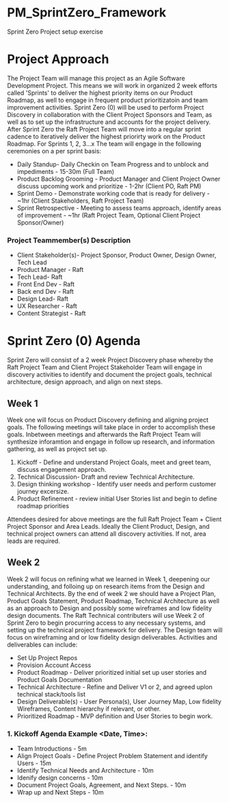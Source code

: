 # PM_SprintZero_Framework
Sprint Zero Project setup exercise

# Project Approach
The Project Team will manage this project as an Agile Software Development Project. This means we will work in organized 2 week efforts called 'Sprints' to deliver the highest priority items on our Product Roadmap, as well to engage in frequent product prioritizatoin and team improvement activities. Sprint Zero (0) will be used to perform Project Discovery in collaboration with the Client Project Sponsors and Team, as well as to set up the infrastructure and accounts for the project delivery. After Sprint Zero the Raft Project Team will move into a regular sprint cadence to iteratively deliver the highest priorirty work on the Product Roadmap. For Sprints 1, 2, 3...x The team will engage in the following ceremonies on a per sprint basis: 
* Daily Standup- Daily Checkin on Team Progress and to unblock and impediments - 15-30m (Full Team)
* Product Backlog Grooming - Product Manager and Client Project Owner discuss upcoming work and prioritize - 1-2hr (Client PO, Raft PM)
* Sprint Demo - Demonstrate working code that is ready for delivery - ~1hr (Client Stakeholders, Raft Project Team)
* Sprint Retrospective - Meeting to assess teams approach, identify areas of improvement - ~1hr (Raft Project Team, Optional Client Project Sponsor/Owner)

### Project Teammember(s) Description 
* Client Stakeholder(s)- Project Sponsor, Product Owner, Design Owner, Tech Lead
* Product Manager - Raft
* Tech Lead- Raft
* Front End Dev - Raft
* Back end Dev - Raft
* Design Lead- Raft
* UX Researcher - Raft
* Content Strategist - Raft 

# Sprint Zero (0) Agenda
Sprint Zero will consist of a 2 week Project Discovery phase whereby the Raft Project Team and Client Project Stakeholder Team will engage in discovery activities to identify and document the project goals, technical architecture, design approach, and align on next steps. 

## Week 1
Week one will focus on Product Discovery defining and aligning project goals. The following meetings will take place in order to accomplish these goals. Inbetween meetings and afterwards the Raft Project Team will synthesize inforamtion and engage in follow up research, and information gathering, as well as project set up.
1. Kickoff - Define and understand Project Goals, meet and greet team, discuss engagement approach.
2. Technical Discussion- Draft and review Technical Architecture. 
3. Design thinking workshop - Identify user needs and perform customer journey excersize.
4. Product Refinement - review initial User Stories list and begin to define roadmap priorities

Attendees desired for above meetings are the full Raft Project Team + Client Project Sponsor and Area Leads. Ideally the Client Product, Design, and technical project owners can attend all discovery activities. If not, area leads are required. 

## Week 2
Week 2 will focus on refining what we learned in Week 1, deepening our understanding, and folloing up on research items from the Design and Technical Architects. By the end of week 2 we should have a Project Plan, Product Goals Statement, Product Roadmap, Technical Architecture as well as an approach to Design and possibly some wireframes and low fidelity design documents. The Raft Technical contributers will use Week 2 of Sprint Zero to begin procurring access to any necessary systems, and setting up the technical project framework for delivery. The Design team will focus on wireframing and or low fidelity design deliverables.
Activities and deliverables can include:
* Set Up Project Repos
* Provision Account Access
* Product Roadmap - Deliver prioritized initial set up user stories and Product Goals Documentation
* Technical Architecture - Refine and Deliver V1 or 2, and agreed uplon technical stack/tools list
* Design Deliverable(s) - User Persona(s), User Journey Map, Low fidelity Wireframes, Content hierarchy if relevant, or other.
* Prioritized Roadmap - MVP definition and User Stories to begin work.

### 1. Kickoff Agenda Example <Date, Time>: 
- Team Introductions - 5m 
- Align Project Goals - Define Project Problem Statement and identify Users - 15m
- Identify Technical Needs and Architecture - 10m
- Idenify design concerns - 10m
- Document Project Goals, Agreement, and Next Steps. - 10m
- Wrap up and Next Steps - 10m


